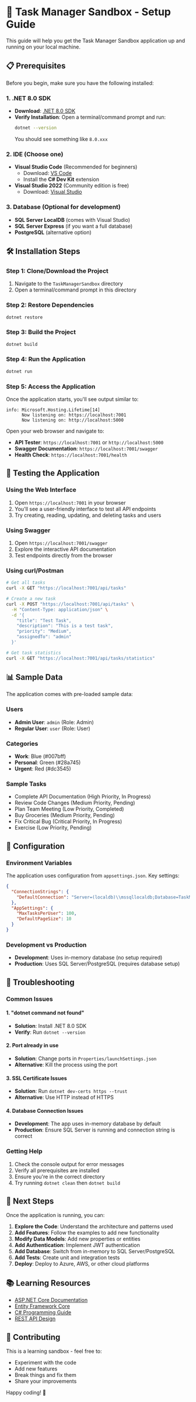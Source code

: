 # 🚀 Task Manager Sandbox - Setup Guide

This guide will help you get the Task Manager Sandbox application up and running on your local machine.

## 📋 Prerequisites

Before you begin, make sure you have the following installed:

### 1. .NET 8.0 SDK
- **Download**: [.NET 8.0 SDK](https://dotnet.microsoft.com/download/dotnet/8.0)
- **Verify Installation**: Open a terminal/command prompt and run:
  ```bash
  dotnet --version
  ```
  You should see something like `8.0.xxx`

### 2. IDE (Choose one)
- **Visual Studio Code** (Recommended for beginners)
  - Download: [VS Code](https://code.visualstudio.com/)
  - Install the **C# Dev Kit** extension
- **Visual Studio 2022** (Community edition is free)
  - Download: [Visual Studio](https://visualstudio.microsoft.com/)

### 3. Database (Optional for development)
- **SQL Server LocalDB** (comes with Visual Studio)
- **SQL Server Express** (if you want a full database)
- **PostgreSQL** (alternative option)

## 🛠️ Installation Steps

### Step 1: Clone/Download the Project
1. Navigate to the `TaskManagerSandbox` directory
2. Open a terminal/command prompt in this directory

### Step 2: Restore Dependencies
```bash
dotnet restore
```

### Step 3: Build the Project
```bash
dotnet build
```

### Step 4: Run the Application
```bash
dotnet run
```

### Step 5: Access the Application
Once the application starts, you'll see output similar to:
```
info: Microsoft.Hosting.Lifetime[14]
      Now listening on: https://localhost:7001
      Now listening on: http://localhost:5000
```

Open your web browser and navigate to:
- **API Tester**: `https://localhost:7001` or `http://localhost:5000`
- **Swagger Documentation**: `https://localhost:7001/swagger`
- **Health Check**: `https://localhost:7001/health`

## 🧪 Testing the Application

### Using the Web Interface
1. Open `https://localhost:7001` in your browser
2. You'll see a user-friendly interface to test all API endpoints
3. Try creating, reading, updating, and deleting tasks and users

### Using Swagger
1. Open `https://localhost:7001/swagger`
2. Explore the interactive API documentation
3. Test endpoints directly from the browser

### Using curl/Postman
```bash
# Get all tasks
curl -X GET "https://localhost:7001/api/tasks"

# Create a new task
curl -X POST "https://localhost:7001/api/tasks" \
  -H "Content-Type: application/json" \
  -d '{
    "title": "Test Task",
    "description": "This is a test task",
    "priority": "Medium",
    "assignedTo": "admin"
  }'

# Get task statistics
curl -X GET "https://localhost:7001/api/tasks/statistics"
```

## 📊 Sample Data

The application comes with pre-loaded sample data:

### Users
- **Admin User**: `admin` (Role: Admin)
- **Regular User**: `user` (Role: User)

### Categories
- **Work**: Blue (#007bff)
- **Personal**: Green (#28a745)
- **Urgent**: Red (#dc3545)

### Sample Tasks
- Complete API Documentation (High Priority, In Progress)
- Review Code Changes (Medium Priority, Pending)
- Plan Team Meeting (Low Priority, Completed)
- Buy Groceries (Medium Priority, Pending)
- Fix Critical Bug (Critical Priority, In Progress)
- Exercise (Low Priority, Pending)

## 🔧 Configuration

### Environment Variables
The application uses configuration from `appsettings.json`. Key settings:

```json
{
  "ConnectionStrings": {
    "DefaultConnection": "Server=(localdb)\\mssqllocaldb;Database=TaskManagerDb;Trusted_Connection=true;MultipleActiveResultSets=true"
  },
  "AppSettings": {
    "MaxTasksPerUser": 100,
    "DefaultPageSize": 10
  }
}
```

### Development vs Production
- **Development**: Uses in-memory database (no setup required)
- **Production**: Uses SQL Server/PostgreSQL (requires database setup)

## 🐛 Troubleshooting

### Common Issues

#### 1. "dotnet command not found"
- **Solution**: Install .NET 8.0 SDK
- **Verify**: Run `dotnet --version`

#### 2. Port already in use
- **Solution**: Change ports in `Properties/launchSettings.json`
- **Alternative**: Kill the process using the port

#### 3. SSL Certificate Issues
- **Solution**: Run `dotnet dev-certs https --trust`
- **Alternative**: Use HTTP instead of HTTPS

#### 4. Database Connection Issues
- **Development**: The app uses in-memory database by default
- **Production**: Ensure SQL Server is running and connection string is correct

### Getting Help
1. Check the console output for error messages
2. Verify all prerequisites are installed
3. Ensure you're in the correct directory
4. Try running `dotnet clean` then `dotnet build`

## 🎯 Next Steps

Once the application is running, you can:

1. **Explore the Code**: Understand the architecture and patterns used
2. **Add Features**: Follow the examples to add new functionality
3. **Modify Data Models**: Add new properties or entities
4. **Add Authentication**: Implement JWT authentication
5. **Add Database**: Switch from in-memory to SQL Server/PostgreSQL
6. **Add Tests**: Create unit and integration tests
7. **Deploy**: Deploy to Azure, AWS, or other cloud platforms

## 📚 Learning Resources

- [ASP.NET Core Documentation](https://docs.microsoft.com/en-us/aspnet/core/)
- [Entity Framework Core](https://docs.microsoft.com/en-us/ef/core/)
- [C# Programming Guide](https://docs.microsoft.com/en-us/dotnet/csharp/)
- [REST API Design](https://docs.microsoft.com/en-us/azure/architecture/best-practices/api-design)

## 🤝 Contributing

This is a learning sandbox - feel free to:
- Experiment with the code
- Add new features
- Break things and fix them
- Share your improvements

Happy coding! 🎉 